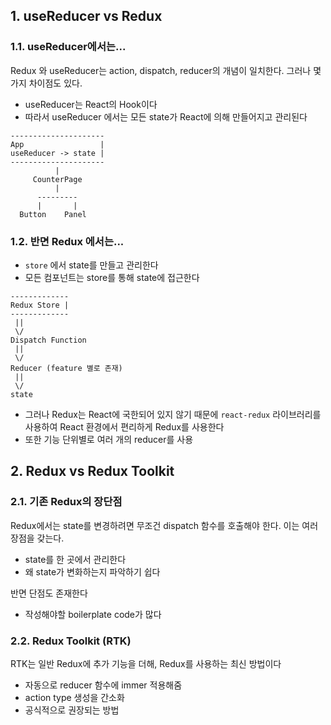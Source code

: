 ## 1. useReducer vs Redux
### 1.1. useReducer에서는...
Redux 와 useReducer는 action, dispatch, reducer의 개념이 일치한다. 그러나 몇 가지 차이점도 있다.
- useReducer는 React의 Hook이다
- 따라서 useReducer 에서는 모든 state가 React에 의해 만들어지고 관리된다
```
---------------------
App                 |
useReducer -> state |
---------------------
          |
     CounterPage
          |
      ---------
      |       |
  Button    Panel              

```
### 1.2. 반면 Redux 에서는...
- `store` 에서 state를 만들고 관리한다
- 모든 컴포넌트는 store를 통해 state에 접근한다
```
-------------
Redux Store |
-------------
 ||
 \/
Dispatch Function
 ||
 \/
Reducer (feature 별로 존재)
 ||
 \/
state                            
```
- 그러나 Redux는 React에 국한되어 있지 않기 때문에 `react-redux` 라이브러리를 사용하여 React 환경에서 편리하게 Redux를 사용한다
- 또한 기능 단위별로 여러 개의 reducer를 사용

## 2. Redux vs Redux Toolkit
### 2.1. 기존 Redux의 장단점
Redux에서는 state를 변경하려면 무조건 dispatch 함수를 호출해야 한다. 이는 여러 장점을 갖는다.
- state를 한 곳에서 관리한다
- 왜 state가 변화하는지 파악하기 쉽다

반면 단점도 존재한다
- 작성해야할 boilerplate code가 많다
### 2.2. Redux Toolkit (RTK)
RTK는 일반 Redux에 추가 기능을 더해, Redux를 사용하는 최신 방법이다
- 자동으로 reducer 함수에 immer 적용해줌
- action type 생성을 간소화
- 공식적으로 권장되는 방법